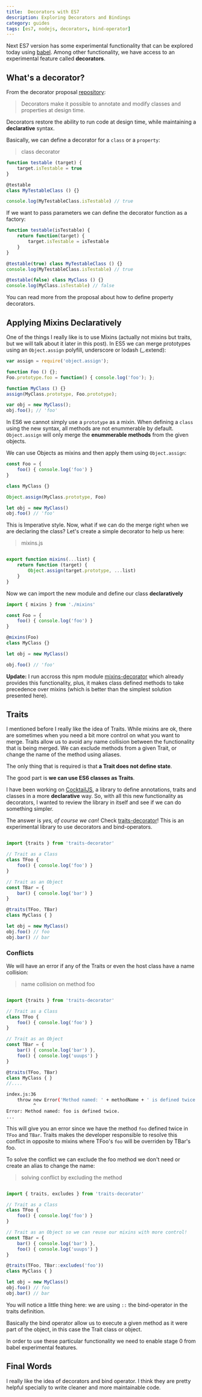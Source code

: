 ```yaml
---
title:  Decorators with ES7
description: Exploring Decorators and Bindings
category: guides
tags: [es7, nodejs, decorators, bind-operator]
---
```


Next ES7 version has some experimental functionality that can be explored today using [babel](https://babeljs.io). Among other functionality, we have access to an experimental feature called **decorators**.

## What's a decorator?
From the decorator proposal [repository](https://github.com/wycats/javascript-decorators):

>Decorators make it possible to annotate and modify classes and properties at design time.
>
Decorators restore the ability to run code at design time, while maintaining a **declarative** syntax.

Basically, we can define a decorator for a `class` or a `property`:

>class decorator

```js
function testable (target) {
    target.isTestable = true
}

@testable
class MyTestableClass () {}

console.log(MyTestableClass.isTestable) // true

```

If we want to pass parameters we can define the decorator function as a factory:

```js
function testable(isTestable) {
    return function(target) {
        target.isTestable = isTestable
    }
}

@testable(true) class MyTestableClass () {}
console.log(MyTestableClass.isTestable) // true

@testable(false) class MyClass () {}
console.log(MyClass.isTestable) // false

```

You can read more from the proposal about how to define property decorators.

## Applying Mixins Declaratively
One of the things I really like is to use Mixins (actually not mixins but traits, but we will talk about it later in this post). In ES5 we can merge prototypes using an `Object.assign` polyfill, underscore or lodash (_.extend):

```js
var assign = require('object.assign');

function Foo () {};
Foo.prototype.foo = function() { console.log('foo'); };

function MyClass () {}
assign(MyClass.prototype, Foo.prototype);

var obj = new MyClass();
obj.foo(); // 'foo'
```

In ES6 we cannot simply use a `prototype` as a mixin. When defining a `class` using the new syntax, all methods are not enummerable by default. `Object.assign` will only merge the **enummerable methods** from the given objects.

We can use Objects as mixins and then apply them using `Object.assign`:

```js
const Foo = {
    foo() { console.log('foo') }
}

class MyClass {}

Object.assign(MyClass.prototype, Foo)

let obj = new MyClass()
obj.foo() // 'foo'
```

This is Imperative style. Now, what if we can do the merge right when we are declaring the class? Let's create a simple decorator to help us here:

>mixins.js

```js

export function mixins(...list) {
    return function (target) {
        Object.assign(target.prototype, ...list)
    }
}

```

Now we can import the new module and define our class **declaratively**

```js
import { mixins } from './mixins'

const Foo = {
    foo() { console.log('foo') }
}

@mixins(Foo)
class MyClass {}

let obj = new MyClass()

obj.foo() // 'foo'

```

**Update:** I run accross this npm module [mixins-decorator](https://www.npmjs.com/package/mixins-decorator) which already provides this functionality, plus, it makes class defined methods to take precedence over mixins (which is better than the simplest solution presented here).

## Traits
I mentioned before I really like the idea of Traits. While mixins are ok, there are sometimes when you need a bit more control on what you want to merge. Traits allow us to avoid any name collision between the functionality that is being merged. We can exclude methods from a given Trait, or change the name of the method using aliases.

The only thing that is required is that **a Trait does not define state**.

The good part is **we can use ES6 classes as Traits**. 

I have been working on [CocktailJS](http://cocktailjs.github.io), a library to define annotations, traits and classes in a more **declarative** way. So, with all this new functionality as decorators, I wanted to review the library in itself and see if we can do something simpler.

The answer is *yes, of course we can*! Check [traits-decorator](https://github.com/CocktailJS/traits-decorator)! This is an experimental library to use decorators and bind-operators.

```js

import {traits } from 'traits-decorator'

// Trait as a Class
class TFoo {
    foo() { console.log('foo') }
}

// Trait as an Object
const TBar = {
    bar() { console.log('bar') }
}

@traits(TFoo, TBar)
class MyClass { }

let obj = new MyClass()
obj.foo() // foo
obj.bar() // bar
```

### Conflicts
We will have an error if any of the Traits or even the host class have a name collision:

> name collision on method foo

```js

import {traits } from 'traits-decorator'

// Trait as a Class
class TFoo {
    foo() { console.log('foo') }
}

// Trait as an Object
const TBar = {
    bar() { console.log('bar') },
    foo() { console.log('uuups') }
}

@traits(TFoo, TBar)
class MyClass { }
//....
```

```bash
index.js:36
    throw new Error('Method named: ' + methodName + ' is defined twice.');
          ^
Error: Method named: foo is defined twice.
...
```

This will give you an error since we have the method `foo` defined twice in `TFoo` and `TBar`. Traits makes the developer responsible to resolve this conflict in opposite to mixins where TFoo's `foo` will be overriden by TBar's foo.

To solve the conflict we can exclude the foo method we don't need or create an alias to change the name:

> solving conflict by excluding the method

```js

import { traits, excludes } from 'traits-decorator'

// Trait as a Class
class TFoo {
    foo() { console.log('foo') }
}

// Trait as an Object so we can reuse our mixins with more control!
const TBar = {
    bar() { console.log('bar') },
    foo() { console.log('uuups') }
}

@traits(TFoo, TBar::excludes('foo'))
class MyClass { }

let obj = new MyClass()
obj.foo() // foo
obj.bar() // bar

```


You will notice a little thing here: we are using `::` the bind-operator in the traits definition.

Basically the bind operator allow us to execute a given method as it were part of the object, in this case the Trait class or object.

In order to use these particular functionality we need to enable stage 0 from babel experimental features.

## Final Words
I really like the idea of decorators and bind operator. I think they are pretty helpful specially to write cleaner and more maintainable code.





